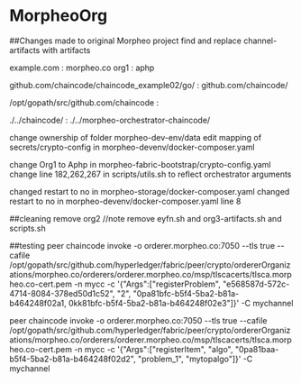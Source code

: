 # MorpheoOrg

##Changes made to original Morpheo project
find and replace channel-artifacts with artifacts

example.com										:	morpheo.co
org1											:	aphp

github.com/chaincode/chaincode_example02/go/	:	github.com/chaincode/


/opt/gopath/src/github.com/chaincode 			:	

./../chaincode/									:	./../morpheo-orchestrator-chaincode/

change ownership of folder morpheo-dev-env/data
edit mapping of secrets/crypto-config in morpheo-devenv/docker-composer.yaml

change Org1 to Aphp in morpheo-fabric-bootstrap/crypto-config.yaml
change line 182,262,267 in scripts/utils.sh to reflect orchestrator arguments

changed restart to no in morpheo-storage/docker-composer.yaml
changed restart to no in morpheo-devenv/docker-composer.yaml line 8


##cleaning
remove org2
//note remove eyfn.sh and org3-artifacts.sh and scripts.sh

##testing
peer chaincode invoke -o orderer.morpheo.co:7050 --tls true --cafile /opt/gopath/src/github.com/hyperledger/fabric/peer/crypto/ordererOrganizations/morpheo.co/orderers/orderer.morpheo.co/msp/tlscacerts/tlsca.morpheo.co-cert.pem -n mycc -c '{"Args":["registerProblem", "e568587d-572c-4714-8084-378ed50d1c52", "2", "0pa81bfc-b5f4-5ba2-b81a-b464248f02a1, 0kk81bfc-b5f4-5ba2-b81a-b464248f02e3"]}' -C mychannel

peer chaincode invoke -o orderer.morpheo.co:7050 --tls true --cafile /opt/gopath/src/github.com/hyperledger/fabric/peer/crypto/ordererOrganizations/morpheo.co/orderers/orderer.morpheo.co/msp/tlscacerts/tlsca.morpheo.co-cert.pem -n mycc -c '{"Args":["registerItem", "algo", "0pa81baa-b5f4-5ba2-b81a-b464248f02d2", "problem_1", "mytopalgo"]}' -C mychannel